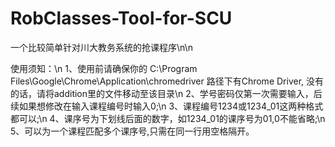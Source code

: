 # RobClasses-Tool-for-SCU
一个比较简单针对川大教务系统的抢课程序\n\n

使用须知：\n
1、使用前请确保你的 C:\Program Files\Google\Chrome\Application\chromedriver 路径下有Chrome Driver, 没有的话，请将addition里的文件移动至该目录\n
2、学号密码仅第一次需要输入，后续如果想修改在输入课程编号时输入0;\n
3、课程编号1234或1234_01这两种格式都可以;\n
4、课序号为下划线后面的数字，如1234_01的课序号为01,0不能省略;\n
5、可以为一个课程匹配多个课序号,只需在同一行用空格隔开。
